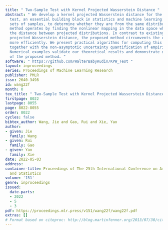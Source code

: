 ```yaml
---
title: " Two-Sample Test with Kernel Projected Wasserstein Distance "
abstract: " We develop a kernel projected Wasserstein distance for the two-sample
  test, an essential building block in statistics and machine learning: given two
  sets of samples, to determine whether they are from the same distribution. This
  method operates by finding the nonlinear mapping in the data space which maximizes
  the distance between projected distributions. In contrast to existing works about
  projected Wasserstein distance, the proposed method circumvents the curse of dimensionality
  more efficiently. We present practical algorithms for computing this distance function
  together with the non-asymptotic uncertainty quantification of empirical estimates.
  Numerical examples validate our theoretical results and demonstrate good performance
  of the proposed method. "
software: " https://github.com/WalterBabyRudin/KPW_Test "
layout: inproceedings
series: Proceedings of Machine Learning Research
publisher: PMLR
issn: 2640-3498
id: wang22f
month: 0
tex_title: " Two-Sample Test with Kernel Projected Wasserstein Distance "
firstpage: 8022
lastpage: 8055
page: 8022-8055
order: 8022
cycles: false
bibtex_author: Wang, Jie and Gao, Rui and Xie, Yao
author:
- given: Jie
  family: Wang
- given: Rui
  family: Gao
- given: Yao
  family: Xie
date: 2022-05-03
address:
container-title: Proceedings of The 25th International Conference on Artificial Intelligence
  and Statistics
volume: '151'
genre: inproceedings
issued:
  date-parts:
  - 2022
  - 5
  - 3
pdf: https://proceedings.mlr.press/v151/wang22f/wang22f.pdf
extras: []
# Format based on citeproc: http://blog.martinfenner.org/2013/07/30/citeproc-yaml-for-bibliographies/
---
```

